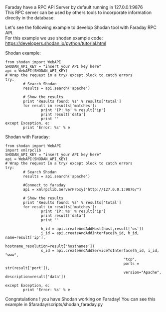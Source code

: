 Faraday have a RPC API Server by default running in 127.0.0.1:9876  
This RPC server can be used by others tools to incorporate information directly in the database.

Let's see the following example to develop Shodan tool with Faraday RPC API.  
For this example we use shodan example code: https://developers.shodan.io/python/tutorial.html

Shodan example:

    from shodan import WebAPI
    SHODAN_API_KEY = "insert your API key here"
    api = WebAPI(SHODAN_API_KEY)
    # Wrap the request in a try/ except block to catch errors
    try:
            # Search Shodan
            results = api.search('apache')
    
            # Show the results
            print 'Results found: %s' % results['total']
            for result in results['matches']:
                    print 'IP: %s' % result['ip']
                    print result['data']
                    print ''
    except Exception, e:
            print 'Error: %s' % e

Shodan with Faraday:

    from shodan import WebAPI
    import xmlrpclib
    SHODAN_API_KEY = "insert your API key here"
    api = WebAPI(SHODAN_API_KEY)
    # Wrap the request in a try/ except block to catch errors
    try:
            # Search Shodan
            results = api.search('apache')    

            #Connect to faraday
            api = xmlrpclib.ServerProxy("http://127.0.0.1:9876/")    

            # Show the results
            print 'Results found: %s' % results['total']
            for result in results['matches']:
                    print 'IP: %s' % result['ip']
                    print result['data']
                    print ''
        
                    h_id = api.createAndAddHost(host,result['os'])
                    i_id = api.createAndAddInterface(h_id, h_id, name=result['ip'],
                    						 hostname_resolution=result['hostnames'])
    	            s_id = api.createAndAddServiceToInterface(h_id, i_id, "www",
    	                                                 "tcp",
    	                                                 ports = str(result['port']),
    	                                                 version="Apache", description=result['data'])    

    except Exception, e:
            print 'Error: %s' % e

Congratulations ! you have Shodan working on Faraday!
You can see this example in $faraday/scripts/shodan_faraday.py


